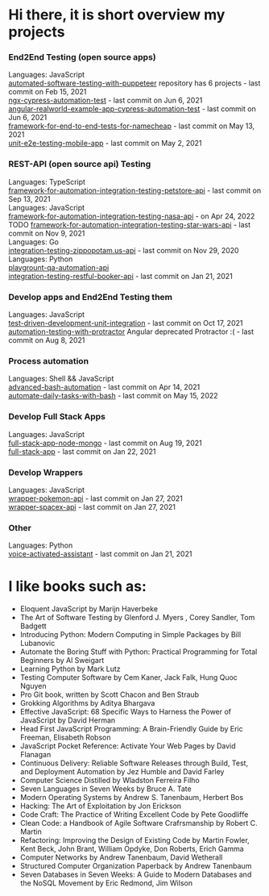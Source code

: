# Hi there, it is short overview my projects

### End2End Testing (open source apps)
Languages: JavaScript \
[automated-software-testing-with-puppeteer](https://github.com/SashaJson/automated-software-testing-with-puppeteer) repository has 6 projects - last commit on Feb 15, 2021 \
[ngx-cypress-automation-test](https://github.com/SashaJson/ngx-cypress-automation-test) - last commit on Jun 6, 2021 \
[angular-realworld-example-app-cypress-automation-test](https://github.com/SashaJson/angular-realworld-example-app-cypress-automation-test) - last commit on Jun 6, 2021 \
[framework-for-end-to-end-tests-for-namecheap](https://github.com/SashaJson/end-to-end-tests-for-namecheap) - last commit on May 13, 2021 \
[unit-e2e-testing-mobile-app](https://github.com/SashaJson/unit-e2e-testing-mobile-app) - last commit on May 2, 2021

### REST-API (open source api) Testing
Languages: TypeScript \
[framework-for-automation-integration-testing-petstore-api](https://github.com/SashaJson/framework-for-automation-integration-testing-petstore-api) - last commit on Sep 13, 2021 \
Languages: JavaScript \
[framework-for-automation-integration-testing-nasa-api](https://github.com/SashaJson/framework-for-automation-integration-testing-nasa-api) - on Apr 24, 2022 \
TODO [framework-for-automation-integration-testing-star-wars-api](https://github.com/SashaJson/framework-for-automation-integration-testing-star-wars-api) - last commit on Nov 9, 2021 \
Languages: Go \
[integration-testing-zippopotam.us-api](https://github.com/SashaJson/integration-testing-zippopotam.us-api) - last commit on Nov 29, 2020 \
Languages: Python \
[playgrount-qa-automation-api](https://github.com/SashaJson/playgrount-qa-automation-api) \
[integration-testing-restful-booker-api](https://github.com/SashaJson/integration-testing-restful-booker-api) - last commit on Jan 21, 2021

### Develop apps and End2End Testing them
Languages: JavaScript \
[test-driven-development-unit-integration](https://github.com/SashaJson/test-driven-development-unit-integration) - last commit on Oct 17, 2021 \
[automation-testing-with-protractor](https://github.com/SashaJson/automation-testing-with-protractor) Angular deprecated Protractor :( - last commit on Aug 8, 2021

### Process automation
Languages: Shell && JavaScript \
[advanced-bash-automation](https://github.com/SashaJson/advanced-bash-automation) - last commit on Apr 14, 2021 \
[automate-daily-tasks-with-bash](https://github.com/SashaJson/automate-daily-tasks-with-bash) - last commit on May 15, 2022

### Develop Full Stack Apps
Languages: JavaScript \
[full-stack-app-node-mongo](https://github.com/SashaJson/full-stack-app-node-mongo) - last commit on Aug 19, 2021 \
[full-stack-app](https://github.com/SashaJson/full-stack-app) - last commit on Jan 22, 2021

### Develop Wrappers
Languages: JavaScript \
[wrapper-pokemon-api](https://github.com/SashaJson/wrapper-pokemon-api) - last commit on Jan 27, 2021 \
[wrapper-spacex-api](https://github.com/SashaJson/wrapper-spacex-api) - last commit on Jan 27, 2021

### Other
Languages: Python \
[voice-activated-assistant](https://github.com/SashaJson/voice-activated-assistant) - last commit on Jan 21, 2021


# I like books such as:
- Eloquent JavaScript by Marijn Haverbeke
- The Art of Software Testing by Glenford J. Myers , Corey Sandler, Tom Badgett
- Introducing Python: Modern Computing in Simple Packages by Bill Lubanoviс
- Automate the Boring Stuff with Python: Practical Programming for Total Beginners by Al Sweigart
- Learning Python by Mark Lutz
- Testing Computer Software by Cem Kaner, Jack Falk, Hung Quoc Nguyen
- Pro Git book, written by Scott Chacon and Ben Straub
- Grokking Algorithms by Aditya Bhargava
- Effective JavaScript: 68 Specific Ways to Harness the Power of JavaScript by David Herman
- Head First JavaScript Programming: A Brain-Friendly Guide by Eric Freeman, Elisabeth Robson
- JavaScript Pocket Reference: Activate Your Web Pages by David Flanagan
- Continuous Delivery: Reliable Software Releases through Build, Test, and Deployment Automation by Jez Humble and David Farley
- Computer Science Distilled by Wladston Ferreira Filho
- Seven Languages in Seven Weeks by Bruce A. Tate
- Modern Operating Systems by Andrew S. Tanenbaum, Herbert Bos
- Hacking: The Art of Exploitation by Jon Erickson
- Code Craft: The Practice of Writing Excellent Code by Pete Goodliffe
- Clean Code: a Handbook of Agile Software Crafrsmanship by Robert C. Martin
- Refactoring: Improving the Design of Existing Code by Martin Fowler, Kent Beck, John Brant, William Opdyke, Don Roberts, Erich Gamma
- Computer Networks by Andrew Tanenbaum, David Wetherall
- Structured Computer Organization Paperback by Andrew Tanenbaum
- Seven Databases in Seven Weeks: A Guide to Modern Databases and the NoSQL Movement by Eric Redmond, Jim Wilson
